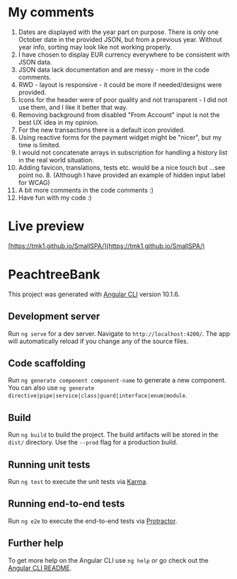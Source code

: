 # My comments
1) Dates are displayed with the year part on purpose. There is only one October date in the provided JSON, but from a previous year. Without year info, sorting may look like not working properly.
2) I have chosen to display EUR currency everywhere to be consistent with JSON data.
3) JSON data lack documentation and are messy - more in the code comments.
4) RWD - layout is responsive - it could be more if needed/designs were provided.
5) Icons for the header were of poor quality and not transparent - I did not use them, and I like it better that way.
6) Removing background from disabled "From Account" input is not the best UX idea in my opinion.
7) For the new transactions there is a default icon provided.
8) Using reactive forms for the payment widget might be "nicer", but my time is limited.
9) I would not concatenate arrays in subscription for handling a history list in the real world situation.
10) Adding favicon, translations, tests etc. would be a nice touch but ...see point no. 8. (Although I have provided an example of hidden input label for WCAG)
11) A bit more comments in the code comments :)
12) Have fun with my code :)

# Live preview
[https://tmk1.github.io/SmallSPA/](https://tmk1.github.io/SmallSPA/)

# PeachtreeBank

This project was generated with [Angular CLI](https://github.com/angular/angular-cli) version 10.1.6.

## Development server

Run `ng serve` for a dev server. Navigate to `http://localhost:4200/`. The app will automatically reload if you change any of the source files.

## Code scaffolding

Run `ng generate component component-name` to generate a new component. You can also use `ng generate directive|pipe|service|class|guard|interface|enum|module`.

## Build

Run `ng build` to build the project. The build artifacts will be stored in the `dist/` directory. Use the `--prod` flag for a production build.

## Running unit tests

Run `ng test` to execute the unit tests via [Karma](https://karma-runner.github.io).

## Running end-to-end tests

Run `ng e2e` to execute the end-to-end tests via [Protractor](http://www.protractortest.org/).

## Further help

To get more help on the Angular CLI use `ng help` or go check out the [Angular CLI README](https://github.com/angular/angular-cli/blob/master/README.md).
